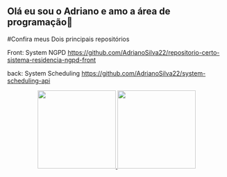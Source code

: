 ## Olá eu sou o Adriano e amo a área de programação🚀
#Confira meus Dois principais repositórios

Front:
System NGPD https://github.com/AdrianoSilva22/repositorio-certo-sistema-residencia-ngpd-front

 
back:
System Scheduling
https://github.com/AdrianoSilva22/system-scheduling-api

<div align="center">
  <a href="https://github.com/AdrianoSilva22">
    <img height="180em" src="https://github-readme-stats.vercel.app/api?username=AdrianoSilva22&show_icons=true&theme=radical"/>
  <img height="180em" src="https://github-readme-stats.vercel.app/api/top-langs/?username=AdrianoSilva22&layout=compact&langs_count=7&theme=radical"/>
</div>
